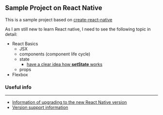 ## Sample Project on React Native

This is a sample project based on [create-react-native](https://github.com/react-community/create-react-native-app)

As I am still new to learn React native, I need to see the following topic in detail:
- React Basics
  - JSX
  - components (component life cycle)
  - state
    - [have a clear idea how **setState** works](https://reactjs.org/docs/react-component.html#setstate)
  - props
- Flexbox

### Useful info
---

- [Information of upgrading to the new React Native version](https://facebook.github.io/react-native/docs/upgrading.html)
- [Version support information](https://github.com/react-community/create-react-native-app/blob/master/VERSIONS.md)